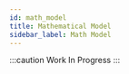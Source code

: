 ```yaml
---
id: math_model
title: Mathematical Model
sidebar_label: Math Model
---
```


:::caution Work In Progress
:::
